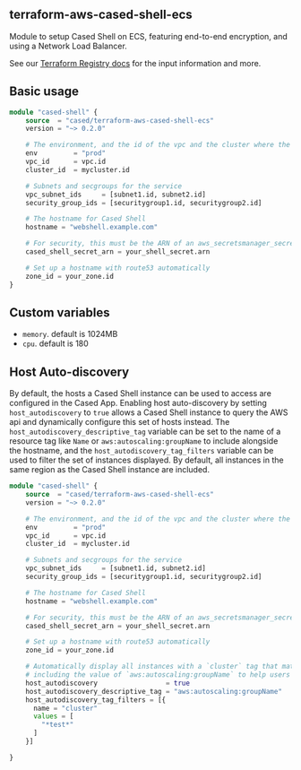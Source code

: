 terraform-aws-cased-shell-ecs
------------------------------

Module to setup Cased Shell on ECS, featuring end-to-end encryption,
and using a Network Load Balancer.

See our [Terraform Registry docs](https://registry.terraform.io/modules/cased/cased-shell-ecs/aws/latest) for the input information and more.

Basic usage
------------------

```terraform
module "cased-shell" {
    source  = "cased/terraform-aws-cased-shell-ecs"
    version = "~> 0.2.0"

    # The environment, and the id of the vpc and the cluster where the service will run
    env         = "prod"
    vpc_id      = vpc.id
    cluster_id  = mycluster.id

    # Subnets and secgroups for the service
    vpc_subnet_ids     = [subnet1.id, subnet2.id]
    security_group_ids = [securitygroup1.id, securitygroup2.id]

    # The hostname for Cased Shell
    hostname = "webshell.example.com"

    # For security, this must be the ARN of an aws_secretsmanager_secret, not the actual secret string
    cased_shell_secret_arn = your_shell_secret.arn

    # Set up a hostname with route53 automatically
    zone_id = your_zone.id
}
```

Custom variables
------------------

* `memory`. default is 1024MB
* `cpu`. default is 180


Host Auto-discovery
------------------

By default, the hosts a Cased Shell instance can be used to access are configured in the Cased App. Enabling host auto-discovery by setting `host_autodiscovery` to `true` allows a Cased Shell instance to query the AWS api and dynamically configure this set of hosts instead. The `host_autodiscovery_descriptive_tag` variable can be set to the name of a resource tag like `Name` or `aws:autoscaling:groupName` to include alongside the hostname, and the `host_autodiscovery_tag_filters` variable can be used to filter the set of instances displayed. By default, all instances in the same region as the Cased Shell instance are included.

```terraform
module "cased-shell" {
    source  = "cased/terraform-aws-cased-shell-ecs"
    version = "~> 0.2.0"

    # The environment, and the id of the vpc and the cluster where the service will run
    env         = "prod"
    vpc_id      = vpc.id
    cluster_id  = mycluster.id

    # Subnets and secgroups for the service
    vpc_subnet_ids     = [subnet1.id, subnet2.id]
    security_group_ids = [securitygroup1.id, securitygroup2.id]

    # The hostname for Cased Shell
    hostname = "webshell.example.com"

    # For security, this must be the ARN of an aws_secretsmanager_secret, not the actual secret string
    cased_shell_secret_arn = your_shell_secret.arn

    # Set up a hostname with route53 automatically
    zone_id = your_zone.id

    # Automatically display all instances with a `cluster` tag that matches `*test*` in host dropdown list,
    # including the value of `aws:autoscaling:groupName` to help users find the right instance.
    host_autodiscovery                 = true
    host_autodiscovery_descriptive_tag = "aws:autoscaling:groupName"
    host_autodiscovery_tag_filters = [{
      name = "cluster"
      values = [
        "*test*"
      ]
    }]

}
```